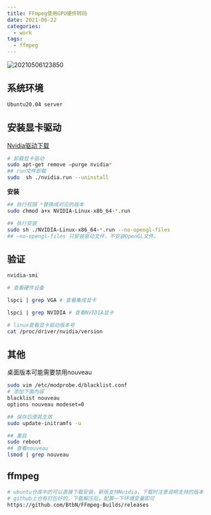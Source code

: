 ```yaml
---
title: FFmpeg使用GPU硬件转码
date: 2021-06-22
categories:
  - work
tags:
  - ffmpeg
---
```



![20210506123850](https://gitee.com/snowyan/image/raw/master/md/20210506123850.png)

<!-- more -->

## 系统环境

```bash
Ubuntu20.04 server
```



## 安装显卡驱动

[Nvidia驱动下载](https://www.nvidia.cn/Download/Find.aspx?lang=cn)

```bash
# 卸载显卡驱动
sudo apt-get remove –purge nvidia*
## run文件卸载
sudo  sh ./nvidia.run --uninstall
```

**安装**

```bash
## 执行权限 *替换成对应的版本
sudo chmod a+x NVIDIA-Linux-x86_64-*.run

## 执行安装
sudo sh ./NVIDIA-Linux-x86_64-*.run --no-opengl-files
## –no-opengl-files 只安装驱动文件，不安装OpenGL文件。
```

## 验证

```bash
nvidia-smi

# 查看硬件设备

lspci | grep VGA # 查看集成显卡

lspci | grep NVIDIA # 查看NVIDIA显卡

# linux查看显卡驱动版本号
cat /proc/driver/nvidia/version
```

## 其他

桌面版本可能需要禁用nouveau

```bash
sudo vim /etc/modprobe.d/blacklist.conf
# 添加下面内容
blacklist nouveau
options nouveau modeset=0

## 保存后使其生效
sudo update-initramfs -u

## 重启
sudo reboot
## 查看nouveau
lsmod | grep nouveau
```

## ffmpeg

```bash
# ubuntu仓库中的可以直接下载安装，新版支持Nvidia，下载时注意说明支持的版本
# github上也有打包好的，下载解压后，配置一下环境变量即可
https://github.com/BtbN/FFmpeg-Builds/releases
```
